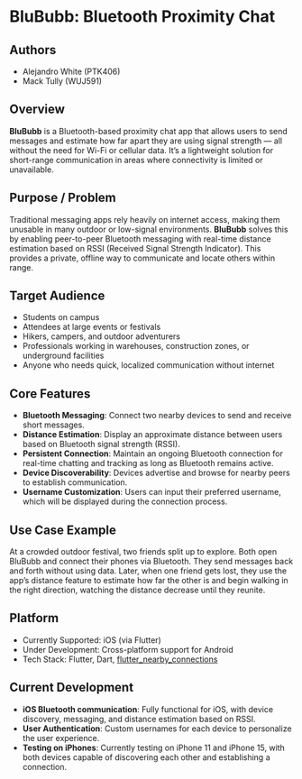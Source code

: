# BluBubb: Bluetooth Proximity Chat

## Authors
- Alejandro White (PTK406)
- Mack Tully (WUJ591)

## Overview
**BluBubb** is a Bluetooth-based proximity chat app that allows users to send messages and estimate how far apart they are using signal strength — all without the need for Wi-Fi or cellular data. It’s a lightweight solution for short-range communication in areas where connectivity is limited or unavailable.

## Purpose / Problem
Traditional messaging apps rely heavily on internet access, making them unusable in many outdoor or low-signal environments. **BluBubb** solves this by enabling peer-to-peer Bluetooth messaging with real-time distance estimation based on RSSI (Received Signal Strength Indicator). This provides a private, offline way to communicate and locate others within range.

## Target Audience
- Students on campus
- Attendees at large events or festivals
- Hikers, campers, and outdoor adventurers
- Professionals working in warehouses, construction zones, or underground facilities
- Anyone who needs quick, localized communication without internet

## Core Features
- **Bluetooth Messaging**: Connect two nearby devices to send and receive short messages.
- **Distance Estimation**: Display an approximate distance between users based on Bluetooth signal strength (RSSI).
- **Persistent Connection**: Maintain an ongoing Bluetooth connection for real-time chatting and tracking as long as Bluetooth remains active.
- **Device Discoverability**: Devices advertise and browse for nearby peers to establish communication.
- **Username Customization**: Users can input their preferred username, which will be displayed during the connection process.

## Use Case Example
At a crowded outdoor festival, two friends split up to explore. Both open BluBubb and connect their phones via Bluetooth. They send messages back and forth without using data. Later, when one friend gets lost, they use the app’s distance feature to estimate how far the other is and begin walking in the right direction, watching the distance decrease until they reunite.

## Platform
- Currently Supported: iOS (via Flutter)
- Under Development: Cross-platform support for Android
- Tech Stack: Flutter, Dart, [flutter_nearby_connections](https://pub.dev/packages/flutter_nearby_connections)

## Current Development
- **iOS Bluetooth communication**: Fully functional for iOS, with device discovery, messaging, and distance estimation based on RSSI.
- **User Authentication**: Custom usernames for each device to personalize the user experience.
- **Testing on iPhones**: Currently testing on iPhone 11 and iPhone 15, with both devices capable of discovering each other and establishing a connection.
